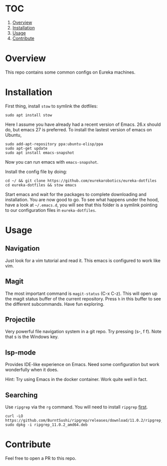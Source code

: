 # TOC
1. [Overview](#overview)
2. [Installation](#installation)
3. [Usage](#usage)
4. [Contribute](#contribute)

# Overview

This repo contains some common configs on Eureka machines.

# Installation

First thing, install `stow` to symlink the dotfiles:
``` shell
sudo apt install stow
```

Here I assume you have already had a recent version of Emacs. 26.x
should do, but emacs 27 is preferred. To install the lastest version
of emacs on Ubuntu, 

```shell
sudo add-apt-repository ppa:ubuntu-elisp/ppa 
sudo apt-get update 
sudo apt install emacs-snapshot
```
Now you can run emacs with `emacs-snapshot`.

Install the config file by doing:
``` shell
cd ~/ && git clone https://github.com/eurekarobotics/eureka-dotfiles
cd eureka-dotfiles && stow emacs
```

Start emacs and wait for the packages to complete downloading and
installation. You are now good to go. To see what happens under the
hood, have a look at `~/.emacs.d`, you will see that this folder is a
symlink pointing to our configuration files in `eureka-dotfiles`.

# Usage

## Navigation
Just look for a vim tutorial and read it. This emacs is configured to
work like vim.

## Magit

The most important command is `magit-status` (C-x C-z). This will open
up the magit status buffer of the current repository. Press `h` in
this buffer to see the different subcommands. Have fun exploring.

## Projectile

Very powerful file navigation system in a git repo. Try pressing (s-,
f f). Note that s is the Windows key.

## lsp-mode

Provides IDE-like experience on Emacs. Need some configuration but
work wonderfully when it does.

Hint: Try using Emacs in the docker container. Work quite well in fact.

## Searching

Use `ripgrep` via the `rg` command. You will need to install `ripgrep` [first](https://github.com/BurntSushi/ripgrep).
```
curl -LO https://github.com/BurntSushi/ripgrep/releases/download/11.0.2/ripgrep_11.0.2_amd64.deb
sudo dpkg -i ripgrep_11.0.2_amd64.deb
```

# Contribute
Feel free to open a PR to this repo.




